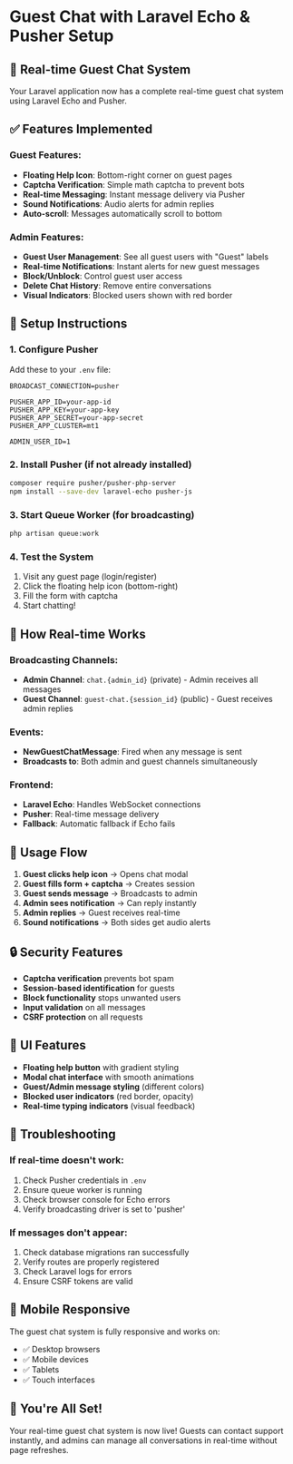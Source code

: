 # Guest Chat with Laravel Echo & Pusher Setup

## 🚀 Real-time Guest Chat System

Your Laravel application now has a complete real-time guest chat system using Laravel Echo and Pusher.

## ✅ Features Implemented

### Guest Features:
- **Floating Help Icon**: Bottom-right corner on guest pages
- **Captcha Verification**: Simple math captcha to prevent bots
- **Real-time Messaging**: Instant message delivery via Pusher
- **Sound Notifications**: Audio alerts for admin replies
- **Auto-scroll**: Messages automatically scroll to bottom

### Admin Features:
- **Guest User Management**: See all guest users with "Guest" labels
- **Real-time Notifications**: Instant alerts for new guest messages
- **Block/Unblock**: Control guest user access
- **Delete Chat History**: Remove entire conversations
- **Visual Indicators**: Blocked users shown with red border

## 🔧 Setup Instructions

### 1. Configure Pusher
Add these to your `.env` file:
```env
BROADCAST_CONNECTION=pusher

PUSHER_APP_ID=your-app-id
PUSHER_APP_KEY=your-app-key
PUSHER_APP_SECRET=your-app-secret
PUSHER_APP_CLUSTER=mt1

ADMIN_USER_ID=1
```

### 2. Install Pusher (if not already installed)
```bash
composer require pusher/pusher-php-server
npm install --save-dev laravel-echo pusher-js
```

### 3. Start Queue Worker (for broadcasting)
```bash
php artisan queue:work
```

### 4. Test the System
1. Visit any guest page (login/register)
2. Click the floating help icon (bottom-right)
3. Fill the form with captcha
4. Start chatting!

## 📡 How Real-time Works

### Broadcasting Channels:
- **Admin Channel**: `chat.{admin_id}` (private) - Admin receives all messages
- **Guest Channel**: `guest-chat.{session_id}` (public) - Guest receives admin replies

### Events:
- **NewGuestChatMessage**: Fired when any message is sent
- **Broadcasts to**: Both admin and guest channels simultaneously

### Frontend:
- **Laravel Echo**: Handles WebSocket connections
- **Pusher**: Real-time message delivery
- **Fallback**: Automatic fallback if Echo fails

## 🎯 Usage Flow

1. **Guest clicks help icon** → Opens chat modal
2. **Guest fills form + captcha** → Creates session
3. **Guest sends message** → Broadcasts to admin
4. **Admin sees notification** → Can reply instantly
5. **Admin replies** → Guest receives real-time
6. **Sound notifications** → Both sides get audio alerts

## 🔒 Security Features

- **Captcha verification** prevents bot spam
- **Session-based identification** for guests
- **Block functionality** stops unwanted users
- **Input validation** on all messages
- **CSRF protection** on all requests

## 🎨 UI Features

- **Floating help button** with gradient styling
- **Modal chat interface** with smooth animations
- **Guest/Admin message styling** (different colors)
- **Blocked user indicators** (red border, opacity)
- **Real-time typing indicators** (visual feedback)

## 🚨 Troubleshooting

### If real-time doesn't work:
1. Check Pusher credentials in `.env`
2. Ensure queue worker is running
3. Check browser console for Echo errors
4. Verify broadcasting driver is set to 'pusher'

### If messages don't appear:
1. Check database migrations ran successfully
2. Verify routes are properly registered
3. Check Laravel logs for errors
4. Ensure CSRF tokens are valid

## 📱 Mobile Responsive

The guest chat system is fully responsive and works on:
- ✅ Desktop browsers
- ✅ Mobile devices
- ✅ Tablets
- ✅ Touch interfaces

## 🎉 You're All Set!

Your real-time guest chat system is now live! Guests can contact support instantly, and admins can manage all conversations in real-time without page refreshes.